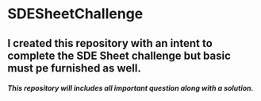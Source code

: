# SDESheetChallenge
## I created this repository with an intent to complete the SDE Sheet challenge but basic must pe furnished as well. 
<h5>This repository will includes all important question along with a solution.</h5>
